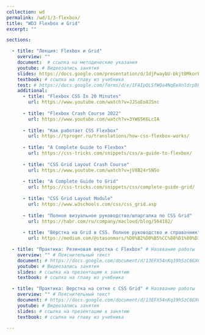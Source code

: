 ```yaml
---
collection: wd
permalink: /wd/1/3-flexbox/
title: "WD3 Flexbox и Grid"
excerpt: ""

sections:

  - title: "Лекция: Flexbox и Grid" 
    overview: ""
    document:  # ссылка на методические указания
    youtube: # Видеозапись занятия
    slides: https://docs.google.com/presentation/d/1djFwaybU-bkjt0MkorFf6QjsTqXHGtzCuRu74zA5qLE/edit?usp=sharing
    textbook: # ссылка на главу из учебника
    test: # https://docs.google.com/forms/d/e/1FAIpQLSfWQa4NqEeXnldrpDkBWI8sQgfg33w4Kjdb5Sx0PsCtMYdzGA/closedform
    additional:
      - title: "Flexbox CSS In 20 Minutes"
        url: https://www.youtube.com/watch?v=JJSoEo8JSnc
        
      - title: "Flexbox Crash Course 2022"
        url: https://www.youtube.com/watch?v=3YW65K6LcIA
        
      - title: "Как работает CSS Flexbox"
        url: https://tproger.ru/translations/how-css-flexbox-works/
        
      - title: "A Complete Guide to Flexbox"
        url: https://css-tricks.com/snippets/css/a-guide-to-flexbox/
        
      - title: "CSS Grid Layout Crash Course"
        url: https://www.youtube.com/watch?v=jV8B24rSN5o
        
      - title: "A Complete Guide to Grid"
        url: https://css-tricks.com/snippets/css/complete-guide-grid/
        
      - title: "CSS Grid Layout Module"
        url: https://www.w3schools.com/css/css_grid.asp
        
      - title: "Полное визуальное руководство/шпаргалка по CSS Grid"
        url: https://habr.com/ru/company/macloud/blog/564182/
        
      - title: "Вёрстка на Grid в CSS. Полное руководство и справочник"
        url: https://medium.com/@stasonmars/%D0%B2%D0%B5%CC%88%D1%80%D1%81%D1%82%D0%BA%D0%B0-%D0%BD%D0%B0-grid-%D0%B2-css-%D0%BF%D0%BE%D0%BB%D0%BD%D0%BE%D0%B5-%D1%80%D1%83%D0%BA%D0%BE%D0%B2%D0%BE%D0%B4%D1%81%D1%82%D0%B2%D0%BE-%D0%B8-%D1%81%D0%BF%D1%80%D0%B0%D0%B2%D0%BE%D1%87%D0%BD%D0%B8%D0%BA-220508316f8b

  - title: "Практика: Резиновая верстка с Flexbox" # Назввание работы
    overview: "" # Пояснительный текст
    document: # https://docs.google.com/document/d/13EFX54nKq19hSzC6GXCyTVC3zueS-HK9R4dz2J7wpQk/edit?usp=sharing
    youtube: # Видеозапись занятия
    slides: # ссылка на презентацию к занятию
    textbook: # ссылка на главу из учебника

  - title: "Практика: Верстка на сетке с CSS Grid" # Назввание работы
    overview: "" # Пояснительный текст
    document: # https://docs.google.com/document/d/13EFX54nKq19hSzC6GXCyTVC3zueS-HK9R4dz2J7wpQk/edit?usp=sharing
    youtube: # Видеозапись занятия
    slides: # ссылка на презентацию к занятию
    textbook: # ссылка на главу из учебника

---
```

